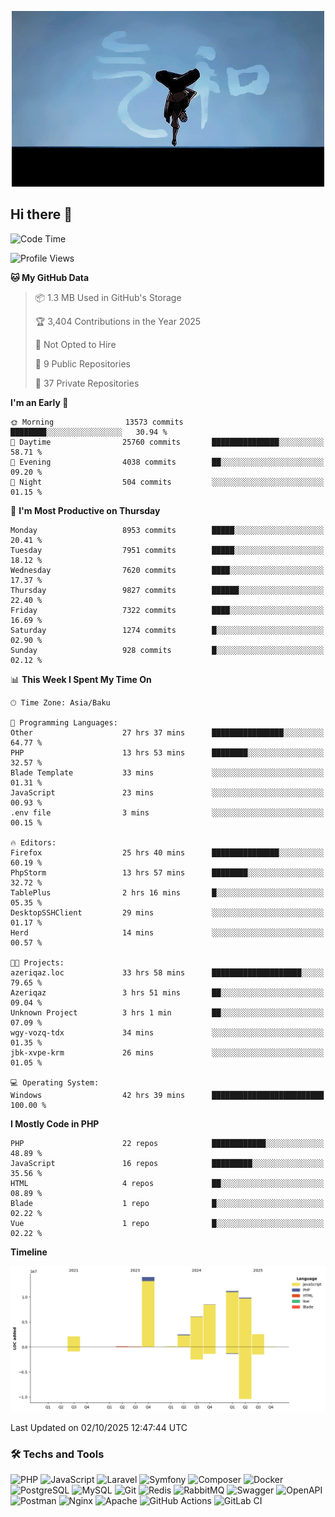 <!--WALLPAPER-->
<p align='center'>
  <img src='assets/wallpapers/20.gif' alt='Banner'>
</p>
<!--/WALLPAPER-->

## Hi there 👋

<!--START_SECTION:waka-->
![Code Time](http://img.shields.io/badge/Code%20Time-393%20hrs%2055%20mins-blue)

![Profile Views](http://img.shields.io/badge/Profile%20Views-0-blue)

**🐱 My GitHub Data** 

> 📦 1.3 MB Used in GitHub's Storage 
 > 
> 🏆 3,404 Contributions in the Year 2025
 > 
> 🚫 Not Opted to Hire
 > 
> 📜 9 Public Repositories 
 > 
> 🔑 37 Private Repositories 
 > 
**I'm an Early 🐤** 

```text
🌞 Morning                13573 commits       ████████░░░░░░░░░░░░░░░░░   30.94 % 
🌆 Daytime                25760 commits       ███████████████░░░░░░░░░░   58.71 % 
🌃 Evening                4038 commits        ██░░░░░░░░░░░░░░░░░░░░░░░   09.20 % 
🌙 Night                  504 commits         ░░░░░░░░░░░░░░░░░░░░░░░░░   01.15 % 
```
📅 **I'm Most Productive on Thursday** 

```text
Monday                   8953 commits        █████░░░░░░░░░░░░░░░░░░░░   20.41 % 
Tuesday                  7951 commits        █████░░░░░░░░░░░░░░░░░░░░   18.12 % 
Wednesday                7620 commits        ████░░░░░░░░░░░░░░░░░░░░░   17.37 % 
Thursday                 9827 commits        ██████░░░░░░░░░░░░░░░░░░░   22.40 % 
Friday                   7322 commits        ████░░░░░░░░░░░░░░░░░░░░░   16.69 % 
Saturday                 1274 commits        █░░░░░░░░░░░░░░░░░░░░░░░░   02.90 % 
Sunday                   928 commits         █░░░░░░░░░░░░░░░░░░░░░░░░   02.12 % 
```


📊 **This Week I Spent My Time On** 

```text
🕑︎ Time Zone: Asia/Baku

💬 Programming Languages: 
Other                    27 hrs 37 mins      ████████████████░░░░░░░░░   64.77 % 
PHP                      13 hrs 53 mins      ████████░░░░░░░░░░░░░░░░░   32.57 % 
Blade Template           33 mins             ░░░░░░░░░░░░░░░░░░░░░░░░░   01.31 % 
JavaScript               23 mins             ░░░░░░░░░░░░░░░░░░░░░░░░░   00.93 % 
.env file                3 mins              ░░░░░░░░░░░░░░░░░░░░░░░░░   00.15 % 

🔥 Editors: 
Firefox                  25 hrs 40 mins      ███████████████░░░░░░░░░░   60.19 % 
PhpStorm                 13 hrs 57 mins      ████████░░░░░░░░░░░░░░░░░   32.72 % 
TablePlus                2 hrs 16 mins       █░░░░░░░░░░░░░░░░░░░░░░░░   05.35 % 
DesktopSSHClient         29 mins             ░░░░░░░░░░░░░░░░░░░░░░░░░   01.17 % 
Herd                     14 mins             ░░░░░░░░░░░░░░░░░░░░░░░░░   00.57 % 

🐱‍💻 Projects: 
azeriqaz.loc             33 hrs 58 mins      ████████████████████░░░░░   79.65 % 
Azeriqaz                 3 hrs 51 mins       ██░░░░░░░░░░░░░░░░░░░░░░░   09.04 % 
Unknown Project          3 hrs 1 min         ██░░░░░░░░░░░░░░░░░░░░░░░   07.09 % 
wgy-vozq-tdx             34 mins             ░░░░░░░░░░░░░░░░░░░░░░░░░   01.35 % 
jbk-xvpe-krm             26 mins             ░░░░░░░░░░░░░░░░░░░░░░░░░   01.05 % 

💻 Operating System: 
Windows                  42 hrs 39 mins      █████████████████████████   100.00 % 
```

**I Mostly Code in PHP** 

```text
PHP                      22 repos            ████████████░░░░░░░░░░░░░   48.89 % 
JavaScript               16 repos            █████████░░░░░░░░░░░░░░░░   35.56 % 
HTML                     4 repos             ██░░░░░░░░░░░░░░░░░░░░░░░   08.89 % 
Blade                    1 repo              █░░░░░░░░░░░░░░░░░░░░░░░░   02.22 % 
Vue                      1 repo              █░░░░░░░░░░░░░░░░░░░░░░░░   02.22 % 
```



**Timeline**

![Lines of Code chart](https://raw.githubusercontent.com/feridnesibzade/feridnesibzade/main/assets/bar_graph.png)


 Last Updated on 02/10/2025 12:47:44 UTC
<!--END_SECTION:waka-->

### 🛠️ Techs and Tools

![PHP](https://img.shields.io/badge/PHP-777BB4?style=for-the-badge&logo=php&logoColor=white)
![JavaScript](https://img.shields.io/badge/JavaScript-F7DF1E?style=for-the-badge&logo=javascript&logoColor=000)
![Laravel](https://img.shields.io/badge/Laravel-F55247?style=for-the-badge&logo=laravel&logoColor=white)
![Symfony](https://img.shields.io/badge/Symfony-000000?style=for-the-badge&logo=symfony&logoColor=white)
![Composer](https://img.shields.io/badge/Composer-885630?style=for-the-badge&logo=composer&logoColor=white)
![Docker](https://img.shields.io/badge/Docker-2496ED?style=for-the-badge&logo=docker&logoColor=white)
![PostgreSQL](https://img.shields.io/badge/PostgreSQL-4169E1?style=for-the-badge&logo=postgresql&logoColor=white)
![MySQL](https://img.shields.io/badge/MySQL-4479A1?style=for-the-badge&logo=mysql&logoColor=white)
![Git](https://img.shields.io/badge/Git-F05032?style=for-the-badge&logo=git&logoColor=white)
![Redis](https://img.shields.io/badge/Redis-DC382D?style=for-the-badge&logo=redis&logoColor=white)
![RabbitMQ](https://img.shields.io/badge/RabbitMQ-FF6600?style=for-the-badge&logo=rabbitmq&logoColor=white)
![Swagger](https://img.shields.io/badge/Swagger-85EA2D?style=for-the-badge&logo=swagger&logoColor=black)
![OpenAPI](https://img.shields.io/badge/OpenAPI-6BA539?style=for-the-badge&logo=openapiinitiative&logoColor=white)
![Postman](https://img.shields.io/badge/Postman-FF6C37?style=for-the-badge&logo=postman&logoColor=white)
![Nginx](https://img.shields.io/badge/Nginx-009639?style=for-the-badge&logo=nginx&logoColor=white)
![Apache](https://img.shields.io/badge/Apache-D22128?style=for-the-badge&logo=apache&logoColor=white)
![GitHub Actions](https://img.shields.io/badge/GitHub%20Actions-2088FF?style=for-the-badge&logo=githubactions&logoColor=white)
![GitLab CI](https://img.shields.io/badge/GitLab%20CI-FC6D26?style=for-the-badge&logo=gitlab&logoColor=white)

